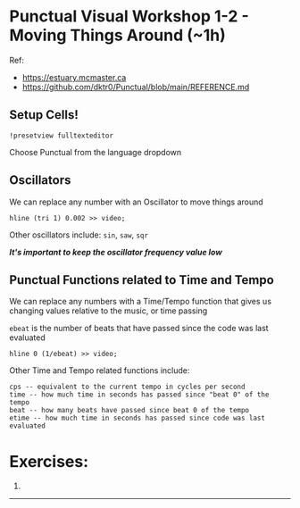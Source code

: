 # Punctual Visual Workshop 1-2 - Moving Things Around (~1h)

Ref: 
 - https://estuary.mcmaster.ca
 - https://github.com/dktr0/Punctual/blob/main/REFERENCE.md

## Setup Cells!

`!presetview fulltexteditor`

Choose Punctual from the language dropdown

## Oscillators

We can replace any number with an Oscillator to move things around

```
hline (tri 1) 0.002 >> video;
```

Other oscillators include: `sin`, `saw`, `sqr`

***It's important to keep the oscillator frequency value low*** 

## Punctual Functions related to Time and Tempo

We can replace any numbers with a Time/Tempo function that gives us changing values relative to the music, or time passing

`ebeat` is the number of beats that have passed since the code was last evaluated

```
hline 0 (1/ebeat) >> video;
```

Other Time and Tempo related functions include:

```
cps -- equivalent to the current tempo in cycles per second
time -- how much time in seconds has passed since "beat 0" of the tempo
beat -- how many beats have passed since beat 0 of the tempo
etime -- how much time in seconds has passed since code was last evaluated
```

# Exercises:

1. 




---
